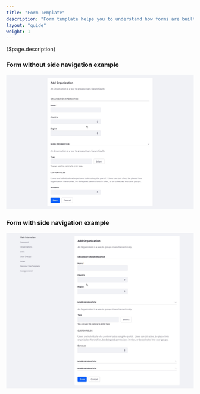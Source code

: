 ```yaml
---
title: "Form Template"
description: "Form template helps you to understand how forms are built and composed using Lexicon patterns."
layout: "guide"
weight: 1
---
```

<div class="page-description">{$page.description}</div>

### Form without side navigation example

![Form without side navigation example](../../../images/FormRegular.jpg)

### Form with side navigation example

![Form without side navigation example](../../../images/FormVerticalNavigation.jpg)